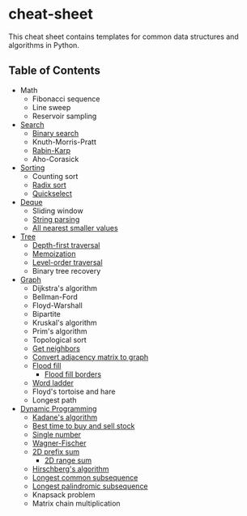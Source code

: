 # cheat-sheet

This cheat sheet contains templates for common data structures and algorithms in Python.

## Table of Contents

* Math
    * Fibonacci sequence
    * Line sweep
    * Reservoir sampling
* [Search](https://github.com/ljeng/cheat-sheet/blob/master/search.md)
    * [Binary search](https://github.com/ljeng/cheat-sheet/blob/master/search.md#searchbinarylo-hi-function)
    * Knuth-Morris-Pratt
    * [Rabin-Karp](https://github.com/ljeng/cheat-sheet/blob/master/search.md#searchrabin_karppattern-s)
    * Aho-Corasick
* [Sorting](https://github.com/ljeng/cheat-sheet/blob/master/sorting.md)
    * Counting sort
    * [Radix sort](https://github.com/ljeng/cheat-sheet/blob/master/sorting.md#radix-sort)
    * [Quickselect](https://github.com/ljeng/cheat-sheet/blob/master/sorting.md#quickselect)
* [Deque](https://github.com/ljeng/cheat-sheet/blob/master/stack_queue.md)
    * Sliding window
    * [String parsing](https://github.com/ljeng/cheat-sheet/blob/master/stack_queue.md#string-parsing)
    * [All nearest smaller values](https://github.com/ljeng/cheat-sheet/blob/master/stack_queue.md#all-nearest-smaller-values)
* [Tree](https://github.com/ljeng/cheat-sheet/blob/master/tree.md)
    * [Depth-first traversal](https://github.com/ljeng/cheat-sheet/blob/master/tree.md#treedfsroot-traversalinorder)
    * [Memoization](https://github.com/ljeng/cheat-sheet/blob/master/tree.md#treememoizeroot-base-func)
    * [Level-order traversal](https://github.com/ljeng/cheat-sheet/blob/master/tree.md#treelevel_orderroot)
    * Binary tree recovery
* [Graph](https://github.com/ljeng/cheat-sheet/blob/master/graph.md)
    * Dijkstra's algorithm
    * Bellman-Ford
    * Floyd-Warshall
    * Bipartite
    * Kruskal's algorithm
    * Prim's algorithm
    * Topological sort
    * [Get neighbors](https://github.com/ljeng/cheat-sheet/blob/master/graph.md#graphget_neighborsmatrix-i-j-colornone-k4)
    * [Convert adjacency matrix to graph](https://github.com/ljeng/cheat-sheet/blob/master/graph.md#graphto_graphmatrix-color1-k4)
    * [Flood fill](https://github.com/ljeng/cheat-sheet/blob/master/graph.md#graphflood_fillmatrix-i-j-color-k4)
        * [Flood fill borders](https://github.com/ljeng/cheat-sheet/blob/master/graph.md#graphflood_fill_bordermatrix-color-k4)
    * [Word ladder](https://github.com/ljeng/cheat-sheet/blob/master/graph.md#graphword_ladderstart-end-bank-tracefalse)
    * Floyd's tortoise and hare
    * Longest path
* [Dynamic Programming](https://github.com/ljeng/cheat-sheet/blob/master/dynamic_programming.md)
    * [Kadane's algorithm](https://github.com/ljeng/cheat-sheet/blob/master/dynamic_programming.md#dynamic_programmingkadanearr-func)
    * [Best time to buy and sell stock](https://github.com/ljeng/cheat-sheet/blob/master/dynamic_programming.md#dynamic_programmingmax_profitprices-kfloatinf)
    * [Single number](https://github.com/ljeng/cheat-sheet/blob/master/dynamic_programming.md#dynamic_programmingsingle_numberarr-k2)
    * [Wagner-Fischer](https://github.com/ljeng/cheat-sheet/blob/master/dynamic_programming.md#dynamic_programmingwagner_fischermatrix-base-left-top-each_cell)
    * [2D prefix sum](https://github.com/ljeng/cheat-sheet/blob/master/dynamic_programming.md#dynamic_programmingconstruct_prefix_summatrix)
        * [2D range sum](https://github.com/ljeng/cheat-sheet/blob/master/dynamic_programming.md#dynamic_programmingrange_sumprefix_sum-r1-c1-r2-c2)
    * [Hirschberg's algorithm](https://github.com/ljeng/cheat-sheet/blob/master/dynamic_programming.md#dynamic_programminghirschbergx-y-base-left-top-each_cell-flexibletrue)
    * [Longest common subsequence](https://github.com/ljeng/cheat-sheet/blob/master/dynamic_programming.md#dynamic_programminglcsx-y)
    * [Longest palindromic subsequence](https://github.com/ljeng/cheat-sheet/blob/master/dynamic_programming.md#dynamic_programminglpss)
    * Knapsack problem
    * Matrix chain multiplication